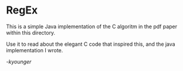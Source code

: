 # RegEx 

This is a simple Java implementation of the C algoritm in the
pdf paper within this directory.

Use it to read about the elegant C code that inspired this, and the 
java implementation I wrote.

_-kyounger_